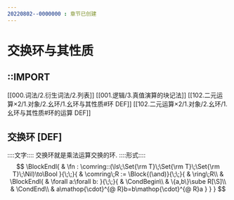 ```yaml
---
20220802--0000000 : 章节已创建
---
```

# 交换环与其性质
## ::IMPORT
[[000.词法/2.衍生词法/2.列表]]
[[001.逻辑/3.真值演算的块记法]]
[[102.二元运算×2/1.对象/2.幺环/1.幺环与其性质#环 DEF]]
[[102.二元运算×2/1.对象/2.幺环/1.幺环与其性质#环的运算 DEF]]

## 交换环 [DEF]
::::文字::::
交换环就是乘法运算交换的环. 
::::形式::::
$$
\BlockEndl{
    & \fn : \comring::(\ls\;\Set{\rm T}\;\Set{\rm T}\;\Set{\rm T}\;\Nil)\to\Bool
}{\;\;}{
    & \comring\;R := \Block{(\and)}{\;\;}{
        & \ring\;R\\
        & \BlockEndl{
            & \forall a:\forall b:
        }{\;\;}{
            & \CondBegin\\
            & \{a,b\}\sube R[\S]\\
            & \CondEnd\\
            & a\mathop{\cdot}^{@ R}b=b\mathop{\cdot}^{@ R}a
        }
    }
}
$$
